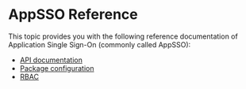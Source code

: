 # AppSSO Reference

This topic provides you with the following reference documentation of 
Application Single Sign-On (commonly called AppSSO):

- [API documentation](api/index.hbs.md)
- [Package configuration](package-configuration.hbs.md)
- [RBAC](rbac.hbs.md)
